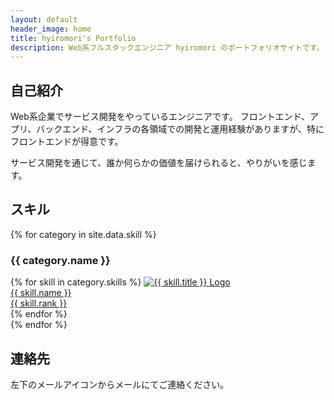 ```yaml
---
layout: default
header_image: home
title: hyiromori's Portfolio
description: Web系フルスタックエンジニア hyiromori のポートフォリオサイトです。
---
```


## 自己紹介

Web系企業でサービス開発をやっているエンジニアです。
フロントエンド、アプリ、バックエンド、インフラの各領域での開発と運用経験がありますが、特にフロントエンドが得意です。

サービス開発を通じて、誰か何らかの価値を届けられると、やりがいを感じます。

## スキル

{% for category in site.data.skill %}
### {{ category.name }}
<div class="skills-wrapper">
{% for skill in category.skills %}
<a class="skill-container" href="{{ skill.url }}" target="_blank" rel="noopener">
  <img
    alt="{{ skill.title }} Logo"
    src="/assets/images/skill_images/{{ skill.image }}.png"
    class="skill-image"
    decoding="async"
  />
  <div class="skill-title">{{ skill.name }}</div>
  <div class="skill-level">{{ skill.rank }}</div>
</a>
{% endfor %}
</div>
{% endfor %}

## 連絡先

左下のメールアイコンからメールにてご連絡ください。
